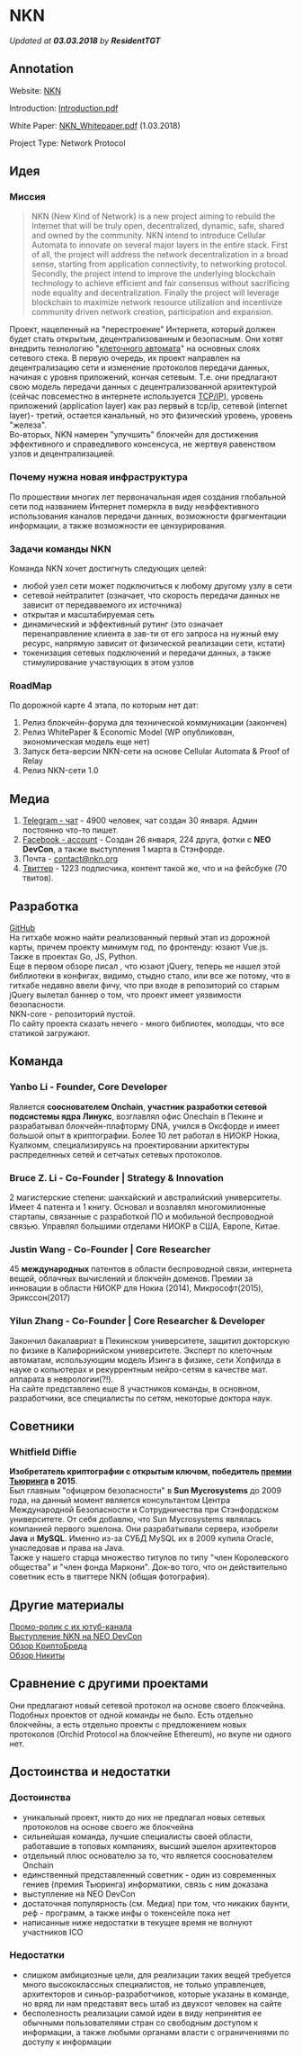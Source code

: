 # NKN
*Updated at **03.03.2018** by **ResidentTGT***

## Annotation

Website: [NKN](http://nkn.org/)

Introduction: [Introduction.pdf](https://www.nkn.org/doc/NKN_Introduction.pdf)

White Paper: [NKN_Whitepaper.pdf](https://www.nkn.org/doc/NKN_Whitepaper.pdf) (1.03.2018)

Project Type: Network Protocol

## Идея
### Миссия
>NKN (New Kind of Network) is a new project aiming to rebuild the Internet that will be truly open, decentralized, dynamic, safe, shared and owned by the community. NKN intend to introduce Cellular Automata to innovate on several major layers in the entire stack. First of all, the project will address the network decentralization in a broad sense, starting from application connectivity, to networking protocol. Secondly, the project intend to improve the underlying blockchain technology to achieve efficient and fair consensus without sacrificing node equality and decentralization. Finally the project will leverage blockchain to maximize network resource utilization and incentivize community driven network creation, participation and expansion. <br/>

Проект, нацеленный на "перестроение" Интернета, который должен будет стать открытым, децентрализованным и безопасным. Они хотят внедрить технологию "[клеточного автомата](https://ru.wikipedia.org/wiki/%D0%9A%D0%BB%D0%B5%D1%82%D0%BE%D1%87%D0%BD%D1%8B%D0%B9_%D0%B0%D0%B2%D1%82%D0%BE%D0%BC%D0%B0%D1%82)" на основных слоях  сетевого стека. В первую очередь, их проект направлен на децентрализацию сети и изменение протоколов передачи данных, начиная с уровня приложений, кончая сетевым. Т.е. они предлагают свою модель передачи данных с децентрализованной архитектурой (сейчас повсеместно в интернете используется [TCP/IP](https://ru.wikipedia.org/wiki/TCP/IP)), уровень приложений (application layer) как раз первый в tcp/ip, сетевой (internet layer)- третий, остается канальный, но это физический уровень, уровень "железа".<br> Во-вторых, NKN намерен "улучшить" блокчейн для достижения эффективного и справедливого консенсуса, не жертвуя равенством узлов и децентрализацией.
### Почему нужна новая инфраструктура
По прошествии многих лет первоначальная идея создания глобальной сети под названием Интернет померкла в виду неэффективного использования каналов передачи данных, возможности фрагментации информации, а также возможности ее цензурирования.
### Задачи команды NKN
Команда NKN хочет достигнуть следующих целей:
- любой узел сети может подключиться к любому другому узлу в сети
- сетевой нейтралитет (означает, что скорость передачи данных не зависит от передаваемого их источника)
- открытая и масштабируемая сеть
- динамический и эффективный рутинг (это означает перенаправление клиента в зав-ти от его запроса на нужный ему ресурс, напрямую зависит от физической реализации сети, кстати)
- токенизация сетевых подключений и передачи данных, а также стимулирование участвующих в этом узлов
### RoadMap
По дорожной карте 4 этапа, по которым нет дат: 
1. Релиз блокчейн-форума для технической коммуникации (закончен)
2. Релиз WhitePaper & Economic Model (WP опубликован, экономическая модель еще нет)
3. Запуск бета-версии NKN-сети на основе Cellular Automata & Proof of Relay
4. Релиз NKN-сети 1.0
## Медиа
1. [Telegram - чат](https://t.me/nknorg) - 4900 человек, чат создан 30 января. Админ постоянно что-то пишет.
2. [Facebook - account](https://www.facebook.com/nkn.org?hc_ref=ARSsqMXbadiGmi0yeg7YlsHWbum3onMSHYkfAhIGLQqR3xDRL7AJPnxMxyMYs2QIOCE) - Создан 26 января, 224 друга, фотки с **NEO DevCon**, а также выступления 1 марта в Стэнфорде.
3. Почта - contact@nkn.org
4. [Твиттер](https://twitter.com/NKN_ORG) - 1223 подписчика, контент такой же, что и на фейсбуке (70 твитов).
## Разработка
[GitHub](https://github.com/NKNetwork) <br>
На гитхабе можно найти реализованный первый этап из дорожной карты, причем проекту минимум год, по фронтенду: юзают Vue.js. Также в проектах Go, JS, Python.
<br>Еще в первом обзоре писал , что юзают jQuery, теперь не нашел этой библиотеки в конфигах, видимо, стыдно стало, или все же потому, что в гитхабе недавно ввели фичу, что при входе в репозиторий со старым jQuery вылетал баннер о том, что проект имеет уязвимости безопасности.
<br>NKN-core - репозиторий пустой.
<br>По сайту проекта сказать нечего - много библиотек, молодцы, что все статикой загружают.
## Команда
### Yanbo Li - Founder, Core Developer
Является **сооснователем Onchain**, **участник разработки сетевой подсистемы ядра Линукс**, возглавлял офис Onechain в Пекине и разрабатывал блокчейн-плафторму DNA, учился в Оксфорде и имеет большой опыт в криптографии. Более 10 лет работал в НИОКР Нокиа, Куалкомм, специализируясь на проектировании архитектуры распределнных сетей и сетчатых сетевых протоколов.
### Bruce Z. Li - Co-Founder | Strategy & Innovation
2 магистерские степени: шанхайский и австралийский университеты. Имеет 4 патента и 1 книгу. Основал и возлавлял многомилионные стартапы, связанные с разработкой ПО и мобильной беспроводной связью. Управлял большими отделами НИОКР в США, Европе, Китае.
### Justin Wang - Co-Founder | Core Researcher
45 **международных** патентов в области беспроводной связи, интернета вещей, облачных вычислений и блокчейн доменов. Премии за инновации в области НИОКР для Нокиа (2014), Микрософт(2015), Эрикссон(2017)
### Yilun Zhang - Co-Founder | Core Researcher & Developer
Закончил бакалавриат в Пекинском университете, защитил докторскую по физике в Калифорнийском университете. Эксперт по клеточным автоматам, использующим модель Изинга в физике, сети Хопфилда в науке о копьютерах и рекуррентным нейро-сетям в качестве мат. аппарата в неврологии(?!).
<br> На сайте представлено еще 8 участников команды, в основном, разработчики, все специалисты по сетям, некоторые доктора наук.
## Советники 
### Whitfield Diffie
**Изобретатель криптографии с открытым ключом, победитель [премии Тьюринга](https://ru.wikipedia.org/wiki/%D0%9F%D1%80%D0%B5%D0%BC%D0%B8%D1%8F_%D0%A2%D1%8C%D1%8E%D1%80%D0%B8%D0%BD%D0%B3%D0%B0) в 2015**.
<br>  Был главным "офицером безопасности" в **Sun Mycrosystems** до 2009 года, на данный момент является консультантом Центра Международной Безопасности и Сотрудничества при Стэнфордском университете. 
От себя добавлю, что Sun Mycrosystems являлась компанией первого эшелона. Они разрабатывали сервера, изобрели **Java** и **MySQL**. Именно из-за СУБД MySQL их в 2009 купила Oracle, унаследовав и права на Java.
<br>  Также у нашего старца множество титулов по типу "член Королевского общества" и "член фонда Маркони". Док-во того, что он действительно советник есть в твиттере NKN (общая фотография).

## Другие материалы 
[Промо-ролик с их ютуб-канала](https://www.youtube.com/watch?v=rhf3cfx2UIQ)
<br>[Выступление NKN на NEO DevCon](https://www.youtube.com/watch?v=jXXG-z8Xxws)
<br>[Обзор КриптоБреда](https://medium.com/cryptobred/nkn-ico-9c3fa3e75c93)
<br>[Обзор Никиты](http://telegra.ph/Obzor-proekta-New-Kind-of-Network-02-26)
## Сравнение с другими проектами
Они предлагают новый сетевой протокол на основе своего блокчейна. Подобных проектов от одной команды не было. Есть отдельно блокчейны, а есть отдельно проекты с предложением новых протоколов (Orchid Protocol на блокчейне Ethereum), но вкупе ни одного нет.
## Достоинства и недостатки
### Достоинства
- уникальный проект, никто до них не предлагал новых сетевых протоколов на основе своего же блокчейна
- сильнейшая команда, лучшие специалисты своей области, работавшие в топовых компаниях, высший эшелон архитекторов
- отдельный плюс основателю за то, что является сооснователем Onchain
- единственный представленный советник - один из современных гениев (премия Тьюринга) информатики, связь с ним доказана
- выступление на NEO DevCon
- достаточная популярность (см. Медиа) при том, что никаких баунти, реф - программ, а также инфы о токенсейле пока нет
- написанные ниже недостатки в текущее время не волнуют участников ICO
### Недостатки
- слишком амбициозные цели, для реализации таких вещей требуется много высококлассных специалистов, не только управленцев, архитекторов и синьор-разработчиков, которые указаны в команде, но вряд ли нам представят весь штаб из двухсот человек на сайте
- бесполезность реализации самой идеи в виду непринятия ее обычными пользователями стран со свободным доступом к информации, а также любыми органами власти с ограничениями по доступу к информации
